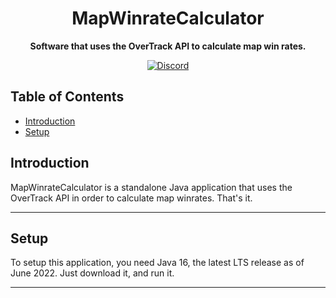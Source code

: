 <h1 align="center">MapWinrateCalculator</h1>

<p align="center">
 <b>
      Software that uses the OverTrack API to calculate map win rates.
  </b>
</p>

<p align="center">
    <a href="https://discord.gg/DTm3Hy9fpu">
        <img alt="Discord" src="https://img.shields.io/discord/980250098535641149?color=7289DA&label=Discord&logo=discord&logoColor=7289DA">
    </a>
</p>

<h2>Table of Contents</h2>
<ul>
    <li><a href='#Introduction'>Introduction</a></li>
    <li><a href='#Setup'>Setup</a></li>
</ul>

<article>
    <h2 id="Introduction">Introduction</h2>
    <p>
        MapWinrateCalculator is a standalone Java application that uses the OverTrack API in order to calculate map winrates.
        That's it.
    </p>
</article>
<hr>
<article>
    <h2 id="Setup">Setup</h2>
    <p>
        To setup this application, you need Java 16, the latest LTS release as of June 2022.
        Just download it, and run it.
    </p>
</article>
<hr>
